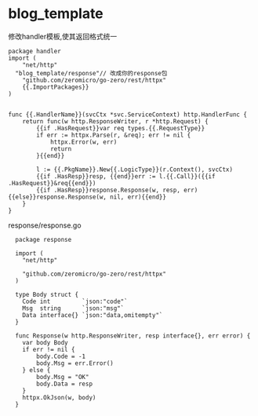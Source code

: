 # blog_template
修改handler模板,使其返回格式统一

    package handler
    import (
    	"net/http"
      "blog_template/response"// 改成你的response包
    	"github.com/zeromicro/go-zero/rest/httpx"
    	{{.ImportPackages}}
    )
    
    
    func {{.HandlerName}}(svcCtx *svc.ServiceContext) http.HandlerFunc {
        return func(w http.ResponseWriter, r *http.Request) {
            {{if .HasRequest}}var req types.{{.RequestType}}
            if err := httpx.Parse(r, &req); err != nil {
                httpx.Error(w, err)
                return
            }{{end}}
    
            l := {{.PkgName}}.New{{.LogicType}}(r.Context(), svcCtx)
            {{if .HasResp}}resp, {{end}}err := l.{{.Call}}({{if .HasRequest}}&req{{end}})
            {{if .HasResp}}response.Response(w, resp, err){{else}}response.Response(w, nil, err){{end}}
        }
    }

response/response.go

      package response

      import (
      	"net/http"
      
      	"github.com/zeromicro/go-zero/rest/httpx"
      )
      
      type Body struct {
      	Code int         `json:"code"`
      	Msg  string      `json:"msg"`
      	Data interface{} `json:"data,omitempty"`
      }
      
      func Response(w http.ResponseWriter, resp interface{}, err error) {
      	var body Body
      	if err != nil {
      		body.Code = -1
      		body.Msg = err.Error()
      	} else {
      		body.Msg = "OK"
      		body.Data = resp
      	}
      	httpx.OkJson(w, body)
      }
